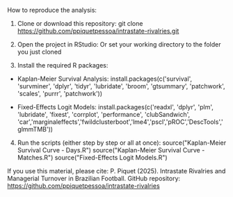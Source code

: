 How to reproduce the analysis:

1. Clone or download this repository:
git clone https://github.com/ppiquetpessoa/intrastate-rivalries.git

2. Open the project in RStudio:
Or set your working directory to the folder you just cloned

3. Install the required R packages:

- Kaplan-Meier Survival Analysis:
  install.packages(c('survival', 'survminer', 'dplyr', 'tidyr', 'lubridate', 'broom', 'gtsummary', 'patchwork', 'scales', 'purrr', 'patchwork'))

- Fixed-Effects Logit Models:
  install.packages(c('readxl', 'dplyr', 'plm', 'lubridate', 'fixest', 'corrplot', 'performance', 'clubSandwich', 'car','marginaleffects','fwildclusterboot','lme4','pscl','pROC','DescTools','glmmTMB'))

4. Run the scripts (either step by step or all at once):
source("Kaplan-Meier Survival Curve - Days.R")
source("Kaplan-Meier Survival Curve - Matches.R")
source("Fixed-Effects Logit Models.R")

If you use this material, please cite:
P. Piquet (2025). Intrastate Rivalries and Managerial Turnover in Brazilian Football.
GitHub repository: https://github.com/ppiquetpessoa/intrastate-rivalries
